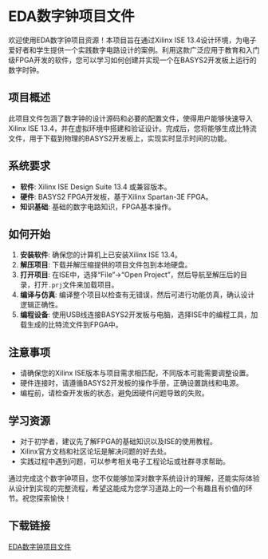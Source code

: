 # EDA数字钟项目文件

欢迎使用EDA数字钟项目资源！本项目旨在通过Xilinx ISE 13.4设计环境，为电子爱好者和学生提供一个实践数字电路设计的案例。利用这款广泛应用于教育和入门级FPGA开发的软件，您可以学习如何创建并实现一个在BASYS2开发板上运行的数字时钟。

## 项目概述

此项目文件包涵了数字钟的设计源码和必要的配置文件，使得用户能够快速导入Xilinx ISE 13.4，并在虚拟环境中搭建和验证设计。完成后，您将能够生成比特流文件，用于下载到物理的BASYS2开发板上，实现实时显示时间的功能。

## 系统要求

- **软件**: Xilinx ISE Design Suite 13.4 或兼容版本。
- **硬件**: BASYS2 FPGA开发板，基于Xilinx Spartan-3E FPGA。
- **知识基础**: 基础的数字电路知识，FPGA基本操作。

## 如何开始

1. **安装软件**: 确保您的计算机上已安装Xilinx ISE 13.4。
2. **解压项目**: 下载并解压缩提供的项目文件包到本地硬盘。
3. **打开项目**: 在ISE中，选择“File”->“Open Project”，然后导航至解压后的目录，打开`.prj`文件来加载项目。
4. **编译与仿真**: 编译整个项目以检查有无错误，然后可进行功能仿真，确认设计逻辑正确性。
5. **编程设备**: 使用USB线连接BASYS2开发板与电脑，选择ISE中的编程工具，加载生成的比特流文件到FPGA中。

## 注意事项

- 请确保您的Xilinx ISE版本与项目需求相匹配，不同版本可能需要调整设置。
- 硬件连接时，请遵循BASYS2开发板的操作手册，正确设置跳线和电源。
- 编程前，请检查开发板的状态，避免因硬件问题导致的失败。

## 学习资源

- 对于初学者，建议先了解FPGA的基础知识以及ISE的使用教程。
- Xilinx官方文档和社区论坛是解决问题的好去处。
- 实践过程中遇到问题，可以参考相关电子工程论坛或社群寻求帮助。

通过完成这个数字钟项目，您不仅能够加深对数字系统设计的理解，还能实际体验从设计到实现的完整流程，希望这能成为您学习道路上的一个有趣且有价值的环节。祝您探索愉快！

## 下载链接

[EDA数字钟项目文件](https://pan.quark.cn/s/e86d9b1fd937)